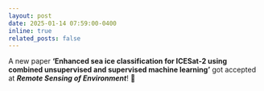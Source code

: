 ```yaml
---
layout: post
date: 2025-01-14 07:59:00-0400
inline: true
related_posts: false
---
```


A new paper **‘Enhanced sea ice classification for ICESat-2 using combined unsupervised and supervised machine learning’** got accepted at ***Remote Sensing of Environment***! 🎉
